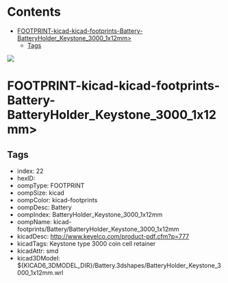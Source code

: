 



Contents
========

* [FOOTPRINT-kicad-kicad-footprints-Battery-BatteryHolder_Keystone_3000_1x12mm>](#footprint-kicad-kicad-footprints-battery-batteryholder_keystone_3000_1x12mm)
	* [Tags](#tags)
  
![][im]
# FOOTPRINT-kicad-kicad-footprints-Battery-BatteryHolder_Keystone_3000_1x12mm>

## Tags

- index: 22
- hexID: 
- oompType: FOOTPRINT
- oompSize: kicad
- oompColor: kicad-footprints
- oompDesc: Battery
- oompIndex: BatteryHolder_Keystone_3000_1x12mm
- oompName: kicad-footprints/Battery/BatteryHolder_Keystone_3000_1x12mm
- kicadDesc: http://www.keyelco.com/product-pdf.cfm?p=777
- kicadTags: Keystone type 3000 coin cell retainer
- kicadAttr: smd
- kicad3DModel: ${KICAD6_3DMODEL_DIR}/Battery.3dshapes/BatteryHolder_Keystone_3000_1x12mm.wrl



[im]: image.png
